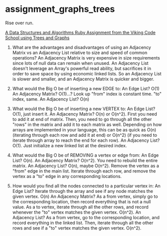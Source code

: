 # assignment_graphs_trees
Rise over run.

[A Data Structures and Algorithms Ruby Assignment from the Viking Code School using Trees and Graphs](http://www.vikingcodeschool.com)

1. What are the advantages and disadvantages of using an Adjacency Matrix vs an Adjacency List relative to size and speed of common operations?
An Adjacency Matrix is very expensive in size requirements since lots of null data can remain when unused. An Adjacency List doesn't leverage an Array's powerful read ability, but sacrifices it in order to save space by using economic linked lists. So an Adjacency List is slower and smaller, and an Adjacency Matrix is quicker and bigger.

2. What would the Big O be of inserting a new EDGE to:
  An Edge List? O(1)
  An Adjacency Matrix? O(1)...? Look up "from" index is constant time. "to" index, same.
  An Adjacency List? O(n)
3. What would the Big O be of inserting a new VERTEX to:
  An Edge List? O(1), just insert it.
  An Adjacency Matrix? O(n) or O(n^2). First you need to add it at end of matrix. Then, you need to go through all the other "rows" in the matrix and add it to each matrix as well. Depending on how arrays are implemented in your language, this can be as quick as O(n) (iterating through each row and add it at end) or O(n^2) (if you need to iterate through array to reach the end for each row).
  An Adjacency List? O(1). Just initialize a new linked list at the desired index.
4. What would the Big O be of REMOVING a vertex or edge from:
  An Edge List? O(n). 
  An Adjacency Matrix? O(n^2). You need to rebuild the entire matrix.
  An Adjacency List? O(n), maybe O(n^2). Remove the vertex as a "from" edge in the main list. Iterate through each row, and remove the vertex as a "to" edge in any corresponding locations.
5. How would you find all the nodes connected to a particular vertex in:
  An Edge List? Iterate through the array and see if any node matches the given vertex. O(n)
  An Adjacency Matrix? As a from vertex, simply go to the corresponding location, then record everything that is not a null value. As a to vertex, iterate through all the other rows, and record whenever the "to" vertex matches the given vertex. O(n^2).
  An Adjacency List? As a from vertex, go to the corresponding location, and record everything in the linked list. Then, iterate through all the other rows and see if a "to" vertex matches the given vertex. O(n^2).
